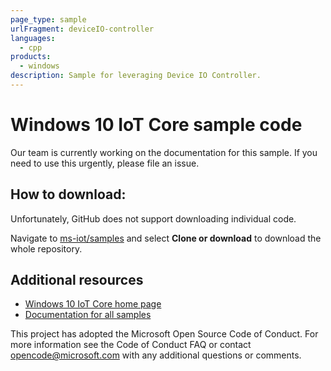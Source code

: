 ```yaml
---
page_type: sample
urlFragment: deviceIO-controller
languages:
  - cpp
products:
  - windows
description: Sample for leveraging Device IO Controller.
---
```


# Windows 10 IoT Core sample code

Our team is currently working on the documentation for this sample. If you need to use this urgently, please file an issue. 

## How to download:

Unfortunately, GitHub does not support downloading individual code. 

Navigate to [ms-iot/samples](https://github.com/ms-iot/samples) and select **Clone or download** to download the whole repository.


## Additional resources
* [Windows 10 IoT Core home page](https://developer.microsoft.com/en-us/windows/iot/)
* [Documentation for all samples](https://developer.microsoft.com/en-us/windows/iot/samples)

This project has adopted the Microsoft Open Source Code of Conduct. For more information see the Code of Conduct FAQ or contact opencode@microsoft.com with any additional questions or comments.
